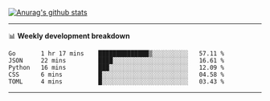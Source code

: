 [![Anurag's github stats](https://github-readme-stats.vercel.app/api?username=jw-star)](https://github.com/anuraghazra/github-readme-stats)


-------

📊 **Weekly development breakdown**
<!--START_SECTION:waka-->
```text
Go       1 hr 17 mins    ██████████████▒░░░░░░░░░░   57.11 % 
JSON     22 mins         ████░░░░░░░░░░░░░░░░░░░░░   16.61 % 
Python   16 mins         ███░░░░░░░░░░░░░░░░░░░░░░   12.09 % 
CSS      6 mins          █░░░░░░░░░░░░░░░░░░░░░░░░   04.58 % 
TOML     4 mins          █░░░░░░░░░░░░░░░░░░░░░░░░   03.43 % 
```
<!--END_SECTION:waka-->

-------
